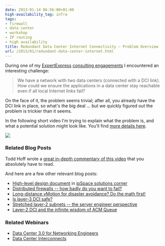 ```yaml
---
date: 2013-01-14 06:56:00+01:00
high-availability_tag: infra
tags:
- firewall
- data center
- workshop
- IP routing
- high availability
title: Redundant Data Center Internet Connectivity – Problem Overview
url: /2013/01/redundant-data-center-internet.html
---
```

During one of my [ExpertExpress](http://www.ipspace.net/ExpertExpress) [consulting engagements](http://www.ipspace.net/Consulting) I encountered an interesting challenge:

> We have a network with two data centers (connected with a DCI link). How could we ensure the applications in a data center stay reachable even if all local Internet links fail?

On the face of it, the problem seems trivial; after all, you already have the DCI link in place, so what's the big deal \... but we quickly figured out the problem is trickier than it seems.
<!--more-->
In the following short video I'm trying to explain what the problem is, and what a potential solution might look like. You\'ll find [more details here](http://www.ipspace.net/Redundant_Data_Center_Internet_Connectivity).

[![](/2013/01/s400-Redundant+DC+Int+Conn+Snapshot.png)](http://demo.ipspace.net/get/X1%20Redundant%20Data%20Center%20Internet%20Connectivity.mp4)

### Related Blog Posts

Todd Hoff wrote a [great in-depth commentary of this video](http://highscalability.com/blog/2013/1/23/building-redundant-datacenter-networks-is-not-for-sissies-us.html) that you absolutely have to read.

And here are a few other relevant blog posts:

-   [High-level design document](http://www.ipspace.net/Redundant_Data_Center_Internet_Connectivity) in [ipSpace solutions corner](http://www.ipspace.net/Solutions_Corner)
-   [Distributed firewalls -- how badly do you want to fail?](https://blog.ipspace.net/2011/04/distributed-firewalls-how-badly-do-you.html)
-   [Long-distance vMotion for disaster avoidance? Do the math first!](https://blog.ipspace.net/2011/09/long-distance-vmotion-for-disaster.html)
-   [Is layer-3 DCI safe?](https://blog.ipspace.net/2012/10/is-layer-3-dci-safe.html)
-   [Stretched layer-2 subnets -- the server engineer perspective](https://blog.ipspace.net/2012/03/stretched-layer-2-subnets-server.html)
-   [Layer-2 DCI and the infinite wisdom of ACM Queue](https://blog.ipspace.net/2012/08/layer-2-dci-and-infinite-wisdom-of.html)

### Related Webinars

-   [Data Center 3.0 for Networking Engineers](http://www.ipspace.net/Data_Center_3.0_for_Networking_Engineers)
-   [Data Center Interconnects](http://www.ipspace.net/Data_Center_Interconnects)
